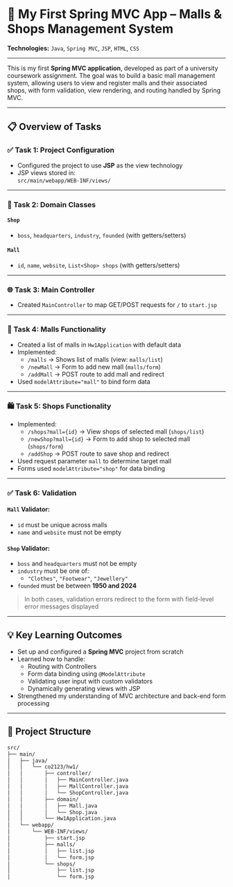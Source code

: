 # 🏬 My First Spring MVC App – Malls & Shops Management System

**Technologies:** `Java`, `Spring MVC`, `JSP`, `HTML`, `CSS`

---

This is my first **Spring MVC application**, developed as part of a university coursework assignment. The goal was to build a basic mall management system, allowing users to view and register malls and their associated shops, with form validation, view rendering, and routing handled by Spring MVC.

---

## 📋 Overview of Tasks

### ✅ Task 1: Project Configuration
- Configured the project to use **JSP** as the view technology
- JSP views stored in:  
  `src/main/webapp/WEB-INF/views/`

---

### 🧱 Task 2: Domain Classes
#### `Shop`
- `boss`, `headquarters`, `industry`, `founded` (with getters/setters)

#### `Mall`
- `id`, `name`, `website`, `List<Shop> shops` (with getters/setters)

---

### 🌐 Task 3: Main Controller
- Created `MainController` to map GET/POST requests for `/` to `start.jsp`

---

### 🏢 Task 4: Malls Functionality
- Created a list of malls in `Hw1Application` with default data
- Implemented:
  - `/malls` → Shows list of malls (view: `malls/list`)
  - `/newMall` → Form to add new mall (`malls/form`)
  - `/addMall` → POST route to add mall and redirect
- Used `modelAttribute="mall"` to bind form data

---

### 🛍️ Task 5: Shops Functionality
- Implemented:
  - `/shops?mall={id}` → View shops of selected mall (`shops/list`)
  - `/newShop?mall={id}` → Form to add shop to selected mall (`shops/form`)
  - `/addShop` → POST route to save shop and redirect
- Used request parameter `mall` to determine target mall
- Forms used `modelAttribute="shop"` for data binding

---

### ✅ Task 6: Validation

#### `Mall` Validator:
- `id` must be unique across malls
- `name` and `website` must not be empty

#### `Shop` Validator:
- `boss` and `headquarters` must not be empty
- `industry` must be one of:
  - `"Clothes"`, `"Footwear"`, `"Jewellery"`
- `founded` must be between **1950 and 2024**

> In both cases, validation errors redirect to the form with field-level error messages displayed

---

## 💡 Key Learning Outcomes

- Set up and configured a **Spring MVC** project from scratch
- Learned how to handle:
  - Routing with Controllers
  - Form data binding using `@ModelAttribute`
  - Validating user input with custom validators
  - Dynamically generating views with JSP
- Strengthened my understanding of MVC architecture and back-end form processing

---

## 📁 Project Structure

```bash
src/
├── main/
│   ├── java/
│   │   └── co2123/hw1/
│   │       ├── controller/
│   │       │   ├── MainController.java
│   │       │   ├── MallController.java
│   │       │   └── ShopController.java
│   │       ├── domain/
│   │       │   ├── Mall.java
│   │       │   └── Shop.java
│   │       └── Hw1Application.java
│   └── webapp/
│       └── WEB-INF/views/
│           ├── start.jsp
│           ├── malls/
│           │   ├── list.jsp
│           │   └── form.jsp
│           └── shops/
│               ├── list.jsp
│               └── form.jsp

